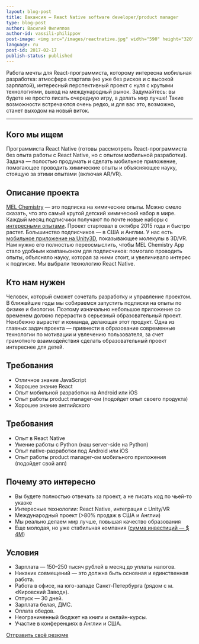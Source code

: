 ```yaml
---
layout: blog-post
title: Вакансия – React Native software developer/product manager
type: blog-post
author: Василий Филиппов
author-id: vassili-philippov
post-image: <img src="/images/reactnative.jpg" width="590" height="320" alt="React Native">
language: ru
post-id: 2017-02-17
publish-status: published
---
```

Работа мечты для React-программиста, которому интересна мобильная разработка: атмосфера стартапа (но уже без рисков и с высокой зарплатой), интересный перспективный проект с нуля с крутыми технологиями, выход на международный рынок. Задумайтесь: вы будете не просто писать очередную игру, а делать мир лучше! Такие возможности встречаются очень редко, и для вас это, возможно, станет выходом на новый виток.
<!-- more -->

---

## Кого мы ищем

Программиста React Native (готовы рассмотреть React-программиста без опыта работы с React Native, но с опытом мобильной разработки). Задача — полостью продумать и сделать мобильное приложение, помогающее проводить химические опыты и объясняющее науку, стоящую за этими опытами (включая AR/VR).

## Описание проекта

<a href="https://melscience.com/">MEL Chemistry</a> — это подписка на химические опыты. Можно смело сказать, что это самый крутой детский химический набор в мире. Каждый месяц подписчики получают по почте новые наборы с <a href="https://melscience.com/ru/experiments/">интересными опытами</a>. Проект стартовал в октябре 2015 года и быстро растет. Большинство подписчиков — в США и Англии. У нас есть <a href="https://melscience.com/ru/app/">мобильное приложение на Unity3D</a>, показывающее молекулы в 3D/VR. Нам нужно его полностью переосмыслить, чтобы MEL Chemistry App стало удобным компаньоном для подписчиков: помогало проводить опыты, объясняло науку, которая за ними стоит, и увеличивало интерес к подписке. Мы выбрали технологию React Native. 

## Кто нам нужен

Человек, который сможет сочетать разработку и управление проектом. В ближайшие годы мы собираемся запустить подписки на опыты по физике и биологии. Поэтому изначально небольшое приложение со временем должно перерасти в серьезный образовательный проект. Неизбежно вырастет и команда, делающая этот продукт. Одна из главных задач проекта — привнести в образование современные технологии по мотивации и увлечению пользователя, за счет грамотного взаимодействия сделать образовательный проект интереснее для детей.

## Требования

* Отличное знание JavaScript
* Хорошее знание React
* Опыт мобильной разработки на Android или iOS
* Опыт работы product manager-ом (подойдет опыт своего продукта)
* Хорошее знание английского

## Требования

* Опыт в React Native
* Умение работы с Python (наш server-side на Python)
* Опыт native-разработки под Android или iOS
* Опыт работы product manager-ом мобильного приложения (подойдет свой апп)


## Почему это интересно

* Вы будете полностью отвечать за проект, а не писать код по чьей-то указке
* Интересные технологии: React Native, интеграция с Unity/VR
* Международный проект (>80% продаж в США и Англии)
* Мы реально делаем мир лучше, повышая качество образования
* Еще молодая, но уже стабильная компания (<a href="https://techcrunch.com/2016/10/12/mel-science-raises-2-5-million-to-put-a-vr-twist-on-chemistry-sets/">сумма инвестиций — $ 4M</a>)


## Условия

* Зарплата — 150–250 тысяч рублей в месяц до уплаты налогов.
* Никаких совмещений — это должна быть основная и единственная работа.
* Работа в офисе, на юго-западе Санкт-Петербурга (рядом с м. «Кировский Завод»).
* Отпуск — 30 дней.
* Зарплата белая, ДМС.
* Оплата обедов.
* Неограниченный бюджет на книги и онлайн-курсы.
* Участие в конференциях в Англии и США.

<a class="btn btn-primary btn-lg active" href="mailto:jobs@melscience.com" role="button">Отправить своё резюме</a>